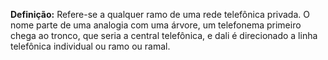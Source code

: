 **Definição:** Refere-se a qualquer ramo de uma rede telefônica privada. O nome parte de uma analogia com uma árvore, um telefonema primeiro chega ao tronco, que seria a central telefônica, e dali é direcionado a linha telefônica individual ou ramo ou ramal. 
